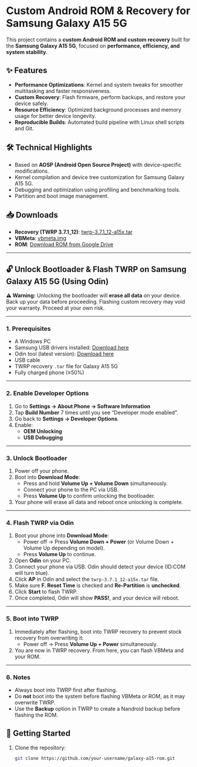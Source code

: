 # Custom Android ROM & Recovery for Samsung Galaxy A15 5G

This project contains a **custom Android ROM and custom recovery** built for the **Samsung Galaxy A15 5G**, focused on **performance, efficiency, and system stability**.  

## ✨ Features
- **Performance Optimizations**: Kernel and system tweaks for smoother multitasking and faster responsiveness.  
- **Custom Recovery**: Flash firmware, perform backups, and restore your device safely.  
- **Resource Efficiency**: Optimized background processes and memory usage for better device longevity.  
- **Reproducible Builds**: Automated build pipeline with Linux shell scripts and Git.  

## 🛠️ Technical Highlights
- Based on **AOSP (Android Open Source Project)** with device-specific modifications.  
- Kernel compilation and device tree customization for Samsung Galaxy A15 5G.  
- Debugging and optimization using profiling and benchmarking tools.  
- Partition and boot image management.  

## 📥 Downloads

- **Recovery (TWRP 3.7.1_12)**: [twrp-3.7.1_12-a15x.tar](https://drive.google.com/file/d/1sMhe4FjR95fkDkZNaZwVXUgeLwJJxN3l/view?usp=sharing)
- **VBMeta**: [vbmeta.img](./vbmeta.img)
- **ROM**: [Download ROM from Google Drive](https://drive.google.com/file/d/1ZE5LAfxngbJp6IZ3JcKTV9mVyHiXMyqT/view?usp=sharing)

---

## 🔓 Unlock Bootloader & Flash TWRP on Samsung Galaxy A15 5G (Using Odin)

**⚠️ Warning:** Unlocking the bootloader will **erase all data** on your device. Back up your data before proceeding. Flashing custom recovery may void your warranty. Proceed at your own risk.

---

### **1. Prerequisites**
- A Windows PC
- Samsung USB drivers installed: [Download here](https://developer.samsung.com/mobile/android-usb-driver.html)
- Odin tool (latest version): [Download here](https://odindownload.com/)
- USB cable
- TWRP recovery `.tar` file for Galaxy A15 5G
- Fully charged phone (≥50%)

---

### **2. Enable Developer Options**
1. Go to **Settings → About Phone → Software Information**  
2. Tap **Build Number** 7 times until you see “Developer mode enabled”.  
3. Go back to **Settings → Developer Options**.  
4. Enable:
   - **OEM Unlocking**
   - **USB Debugging**

---

### **3. Unlock Bootloader**
1. Power off your phone.  
2. Boot into **Download Mode**:
   - Press and hold **Volume Up + Volume Down** simultaneously.  
   - Connect your phone to the PC via USB.  
   - Press **Volume Up** to confirm unlocking the bootloader.  
3. Your phone will erase all data and reboot once unlocking is complete.

---

### **4. Flash TWRP via Odin**
1. Boot your phone into **Download Mode**:
   - Power off → Press **Volume Down + Power** (or Volume Down + Volume Up depending on model).  
   - Press **Volume Up** to continue.  
2. Open **Odin** on your PC.  
3. Connect your phone via USB. Odin should detect your device (ID:COM will turn blue).  
4. Click **AP** in Odin and select the `twrp-3.7.1_12-a15x.tar` file.  
5. Make sure **F. Reset Time** is checked and **Re-Partition** is **unchecked**.  
6. Click **Start** to flash TWRP.  
7. Once completed, Odin will show **PASS!**, and your device will reboot.

---

### **5. Boot into TWRP**
1. Immediately after flashing, boot into TWRP recovery to prevent stock recovery from overwriting it:  
   - Power off → Press **Volume Up + Power** simultaneously.  
2. You are now in TWRP recovery. From here, you can flash VBMeta and your ROM.

---

### **6. Notes**
- Always boot into TWRP first after flashing.  
- Do **not** boot into the system before flashing VBMeta or ROM, as it may overwrite TWRP.  
- Use the **Backup** option in TWRP to create a Nandroid backup before flashing the ROM.


## 🚀 Getting Started
1. Clone the repository:
   ```bash
   git clone https://github.com/your-username/galaxy-a15-rom.git
